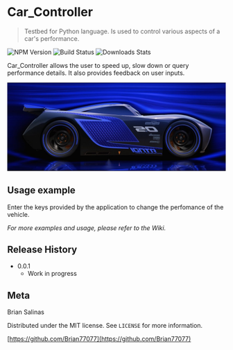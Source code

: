 # Car_Controller
> Testbed for Python language.  Is used to control various aspects of a car's performance.

![NPM Version][npm-image]
![Build Status][brian-image]
![Downloads Stats][npm-downloads]

Car_Controller allows the user to speed up, slow down or query performance details.  It also provides feedback on user inputs.

![Header][car-header]

## Usage example

Enter the keys provided by the application to change the perfomance of the vehicle.

_For more examples and usage, please refer to the Wiki._

## Release History

* 0.0.1
    * Work in progress

## Meta

Brian Salinas

Distributed under the MIT license. See ``LICENSE`` for more information.

[https://github.com/Brian77077](https://github.com/Brian77077)

<!-- Markdown link & img dfn's -->
[npm-image]: https://img.shields.io/badge/npm-v0.0.1-orange.svg
[car-header]: https://github.com/Brian77077/Latest_Car/blob/master/img/maxresdefault.jpg
[npm-downloads]: https://img.shields.io/badge/downloads-0%2Fmonth-yellowgreen.svg
[brian-image]: https://img.shields.io/badge/build-passing-green.svg

